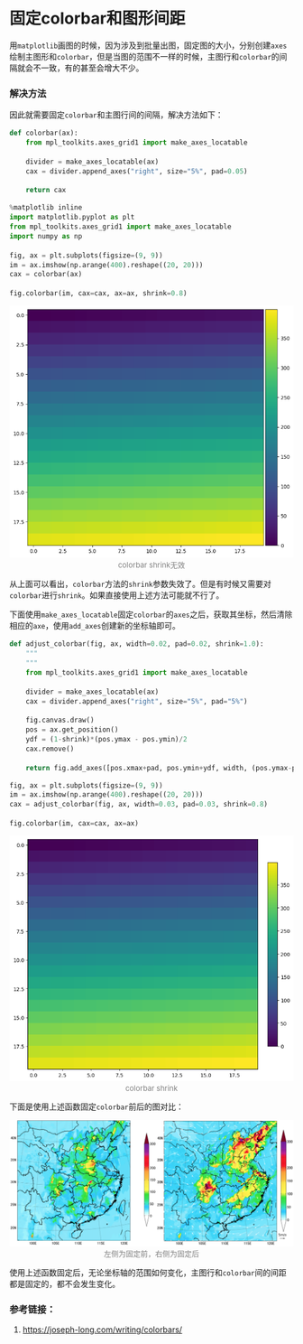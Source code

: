 # 固定colorbar和图形间距


用`matplotlib`画图的时候，因为涉及到批量出图，固定图的大小，分别创建`axes`绘制主图形和`colorbar`，但是当图的范围不一样的时候，主图行和`colorbar`的间隔就会不一致，有的甚至会增大不少。

### 解决方法

因此就需要固定`colorbar`和主图行间的间隔，解决方法如下：

```python
def colorbar(ax):
    from mpl_toolkits.axes_grid1 import make_axes_locatable
    
    divider = make_axes_locatable(ax)
    cax = divider.append_axes("right", size="5%", pad=0.05)    
    
    return cax
```

```python
%matplotlib inline
import matplotlib.pyplot as plt
from mpl_toolkits.axes_grid1 import make_axes_locatable
import numpy as np

fig, ax = plt.subplots(figsize=(9, 9))
im = ax.imshow(np.arange(400).reshape((20, 20)))
cax = colorbar(ax)

fig.colorbar(im, cax=cax, ax=ax, shrink=0.8)
```

<img src="/img/2020/02/28/no_shrink.png" style="zoom:70%;" />

<center><font size=2 color='grey'>colorbar shrink无效</font></center>

从上面可以看出，`colorbar`方法的`shrink`参数失效了。但是有时候又需要对`colorbar`进行`shrink`。如果直接使用上述方法可能就不行了。

下面使用`make_axes_locatable`固定`colorbar`的`axes`之后，获取其坐标，然后清除相应的`axe`，使用`add_axes`创建新的坐标轴即可。

```python
def adjust_colorbar(fig, ax, width=0.02, pad=0.02, shrink=1.0):
    """
    """
    from mpl_toolkits.axes_grid1 import make_axes_locatable
    
    divider = make_axes_locatable(ax)
    cax = divider.append_axes("right", size="5%", pad="5%")

    fig.canvas.draw()
    pos = ax.get_position()
    ydf = (1-shrink)*(pos.ymax - pos.ymin)/2
    cax.remove()
    
    return fig.add_axes([pos.xmax+pad, pos.ymin+ydf, width, (pos.ymax-pos.ymin)-2*ydf])
```

```python
fig, ax = plt.subplots(figsize=(9, 9))
im = ax.imshow(np.arange(400).reshape((20, 20)))
cax = adjust_colorbar(fig, ax, width=0.03, pad=0.03, shrink=0.8)

fig.colorbar(im, cax=cax, ax=ax)
```

<img src="/img/2020/02/28/shrink.png" style="zoom:70%;" />

<center><font size=2 color='grey'>colorbar shrink</font></center>

下面是使用上述函数固定`colorbar`前后的图对比：

<img src="/img/2020/02/28/1.png" style="zoom:50%;" />

<center><font size=2 color='grey'>左侧为固定前，右侧为固定后</font></center>

使用上述函数固定后，无论坐标轴的范围如何变化，主图行和`colorbar`间的间距都是固定的，都不会发生变化。



### 参考链接：

1. https://joseph-long.com/writing/colorbars/


